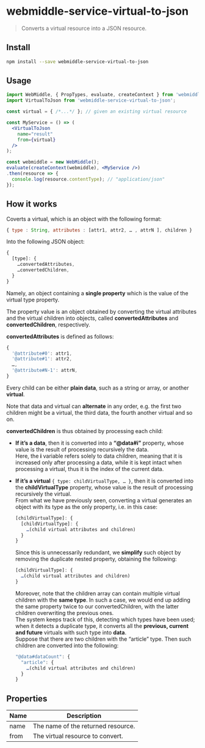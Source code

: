 # webmiddle-service-virtual-to-json 

> Converts a virtual resource into a JSON resource.

## Install

```bash
npm install --save webmiddle-service-virtual-to-json
```

## Usage

```jsx
import WebMiddle, { PropTypes, evaluate, createContext } from 'webmiddle';
import VirtualToJson from 'webmiddle-service-virtual-to-json';

const virtual = { /*...*/ }; // given an existing virtual resource

const MyService = () => (
  <VirtualToJson
    name="result"
    from={virtual}
  />
);

const webmiddle = new WebMiddle();
evaluate(createContext(webmiddle), <MyService />)
.then(resource => {
  console.log(resource.contentType); // "application/json"
});
```

## How it works

Coverts a virtual, which is an object with the following format:

```javascript
{ type : String, attributes : [attr1, attr2, … , attrN ], children }
```

Into the following JSON object:

```javascript
{
  [type]: {
    …convertedAttributes,
    …convertedChildren,
  }
}
```

Namely, an object containing a **single property** which is the value of
the virtual type property.

The property value is an object obtained by converting the virtual
attributes and the virtual children into objects, called
**convertedAttributes** and **convertedChildren**, respectively.

**convertedAttributes** is defined as follows:

```javascript
{   
  '@attribute#0': attr1,
  '@attribute#1': attr2,
  …,
  '@attribute#N-1': attrN,
}
```

Every child can be either **plain data**, such as a string or array, or
another **virtual**.

Note that data and virtual can **alternate** in any order, e.g. the
first two children might be a virtual, the third data, the fourth
another virtual and so on.

**convertedChildren** is thus obtained by processing each child:

-   **If it’s a data**, then it is converted into a **“@data\#i”**
    property, whose value is the result of processing recursively the
    data.<br />
    Here, the **i** variable refers solely to data children, meaning
    that it is increased only after processing a data, while it is kept
    intact when processing a virtual, thus it is the index of the
    current data.

-   **If it’s a virtual** `{ type: childVirtualType, … }`, then it is
    converted into the **childVirtualType** property, whose value is the
    result of processing recursively the virtual.<br />
    From what we have previously seen, converting a virtual generates an
    object with its type as the only property, i.e. in this case:<br />

    ```javascript
    [childVirtualType]: {
      [childVirtualType]: {
        …(child virtual attributes and children)
      }
    }
    ```

    Since this is unnecessarily redundant, we **simplify** such object
    by removing the duplicate nested property, obtaining the following:

    ```javascript
    [childVirtualType]: {
      …(child virtual attributes and children)
    }
    ```

    Moreover, note that the children array can contain multiple virtual
    children with the **same type**. In such a case, we would end up
    adding the same property twice to our convertedChildren, with the
    latter children overwriting the previous ones.<br />
    The system keeps track of this, detecting which types have been
    used; when it detects a duplicate type, it converts all the
    **previous, current and future** virtuals with such type into
    **data**.<br />
    Suppose that there are two children with the “article” type. Then
    such children are converted into the following:

    ```javascript
    "@data#dataCount": {
      "article": {
        …(child virtual attributes and children)
      }
    }
    ```

## Properties

Name                       | Description
---------------------------|------------------------------------------------------
name                       | The name of the returned resource.
from                       | The virtual resource to convert.
